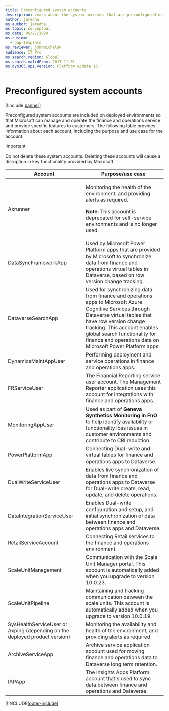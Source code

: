 ```yaml
---
title: Preconfigured system accounts
description: Learn about the system accounts that are preconfigured on your finance and operations environments with a table that outlines the purpose for various accounts.
author: jaredha
ms.author: jaredha
ms.topic: conceptual
ms.date: 06/27/2024
ms.custom: 
  - bap-template
ms.reviewer: johnmichalak
audience: IT Pro
ms.search.region: Global
ms.search.validFrom: 2017-11-01
ms.dyn365.ops.version: Platform update 13
---
```


# Preconfigured system accounts

[!include [banner](../includes/banner.md)]

Preconfigured system accounts are included on deployed environments so that Microsoft can manage and operate the finance and operations service and provide specific features to customers. The following table provides information about each account, including the purpose and use case for the account.  

> [!IMPORTANT] 
> Do not delete these system accounts. Deleting these accounts will cause a disruption in key functionality provided by Microsoft.

| Account | Purpose/use case |
|---|---|
| Axrunner | <p>Monitoring the health of the environment, and providing alerts as required.</p><p>**Note:** This account is deprecated for self-service environments and is no longer used.</p> |
| DataSyncFrameworkApp | Used by Microsoft Power Platform apps that are provided by Microsoft to synchronize data from finance and operations virtual tables in Dataverse, based on row version change tracking. |
| DataverseSearchApp | Used for synchronizing data from finance and operations apps to Microsoft Azure Cognitive Services through Dataverse virtual tables that have row version change tracking. This account enables global search functionality for finance and operations data on Microsoft Power Platform apps. |
| DynamicsMaintAppUser | Performing deployment and service operations in finance and operations apps. |
| FRServiceUser | The Financial Reporting service user account. The Management Reporter application uses this account for integrations with finance and operations apps. |
| MonitoringAppUser | Used as part of **Geneva Synthetics Monitoring in FnO** to help identify availability or functionality loss issues in customer environments and contribute to CRI reduction. |
| PowerPlatformApp | Connecting Dual-write and virtual tables for finance and operations apps to Dataverse. |
| DualWriteServiceUser | Enables live synchronization of data from finance and operations apps to Dataverse for Dual-write create, read, update, and delete operations. |
| DataIntegrationServiceUser | Enables Dual-write configuration and setup, and initial synchronization of data between finance and operations apps and Dataverse. | 
| RetailServiceAccount | Connecting Retail services to the finance and operations environment. |
| ScaleUnitManagement | Communication with the Scale Unit Manager portal. This account is automatically added when you upgrade to version 10.0.23. |
| ScaleUnitPipeline | Maintaining and tracking communication between the scale units. This account is automatically added when you upgrade to version 10.0.19. |
| SysHealthServiceUser or Axping (depending on the deployed product version) | Monitoring the availability and health of the environment, and providing alerts as required. |
| ArchiveServiceApp | Archive service application account used for moving finance and operations data to Dataverse long term retention. |
| IAPApp  | The Insights Apps Platform account that's used to sync data between finance and operations and Dataverse. |

[!INCLUDE[footer-include](../../../includes/footer-banner.md)]

